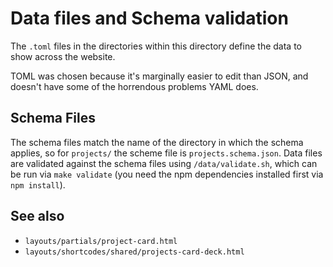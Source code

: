 # Data files and Schema validation

The `.toml` files in the directories within this directory define the data to show across the website.

TOML was chosen because it's marginally easier to edit than JSON, and doesn't have some of the horrendous problems YAML does.

## Schema Files

The schema files match the name of the directory in which the schema applies, so for `projects/` the scheme file is `projects.schema.json`. Data files are validated against the schema files using `/data/validate.sh`, which can be run via `make validate` (you need the npm dependencies installed first via `npm install`).

## See also

- `layouts/partials/project-card.html`
- `layouts/shortcodes/shared/projects-card-deck.html`